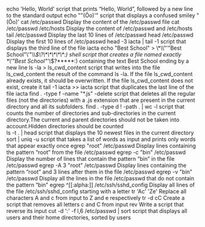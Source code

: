 echo 'Hello, World' script that prints “Hello, World”, followed by a new line to the standard output
echo "\"(Ôo)'" script that displays a confused smiley "(Ôo)'
cat /etc/passwd Display the content of the /etc/passwd file
cat /etc/passwd /etc/hosts Display the content of /etc/passwd and /etc/hosts
tail /etc/passwd  Display the last 10 lines of /etc/passwd
head /etc/passwd  Display the first 10 lines of /etc/passwd
head -3 iacta | tail -1  script that displays the third line of the file iacta
echo "Best School" > \\\*\\\\"'\"Best School\"\\'"\\\\*\$\\\?\\\*\\\*\\\*\\\*\\\*\:\)  shell script that creates a file named exactly \*\\'"Best School"\'\\*$\?\*\*\*\*\*:) containing the text Best School ending by a new line
ls -la > ls_cwd_content script that writes into the file ls_cwd_content the result of the command ls -la. If the file ls_cwd_content already exists, it should be overwritten. If the file ls_cwd_content does not exist, create it
tail -1 iacta >> iacta  script that duplicates the last line of the file iacta
find . -type f -name "*.js" -delete script that deletes all the regular files (not the directories) with a .js extension that are present in the current directory and all its subfolders.
find . -type d ! -path . | wc -l  script that counts the number of directories and sub-directories in the current directory.The current and parent directories should not be taken into account.Hidden directories should be counted                                                                    
ls -t . | head  script that displays the 10 newest files in the current directory
sort | uniq -u  script that takes a list of words as input and prints only words that appear exactly once
egrep "root" /etc/passwd  Display lines containing the pattern “root” from the file /etc/passwd
egrep -c "bin" /etc/passwd  Display the number of lines that contain the pattern “bin” in the file /etc/passwd
egrep  -A 3 "root"  /etc/passwd  Display lines containing the pattern “root” and 3 lines after them in the file /etc/passwd
egrep  -v  "bin"  /etc/passwd  Display all the lines in the file /etc/passwd that do not contain the pattern “bin"                                     egrep ^[[:alpha:]]  /etc/ssh/sshd_config  Display all lines of the file /etc/ssh/sshd_config starting with a letter
tr 'Ac' 'Ze'  Replace all characters A and c from input to Z and e respectively
tr -d cC  Create a script that removes all letters c and C from input
rev Write a script that reverse its input
cut -d ':' -f l,6 /etc/passwd | sort    script that displays all users and their home directories, sorted by users                                                                                                          

                                                                            
